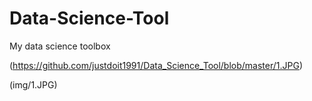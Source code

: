 # Data-Science-Tool
My data science toolbox


(https://github.com/justdoit1991/Data_Science_Tool/blob/master/1.JPG)

(img/1.JPG)



